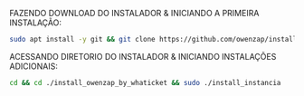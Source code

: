 FAZENDO DOWNLOAD DO INSTALADOR & INICIANDO A PRIMEIRA INSTALAÇÃO:

```bash
sudo apt install -y git && git clone https://github.com/owenzap/install_owenzap_by_whaticket.git && sudo chmod -R 777 ./install_owenzap_by_whaticket && cd ./install_owenzap_by_whaticket && sudo ./install_primaria
```

ACESSANDO DIRETORIO DO INSTALADOR & INICIANDO INSTALAÇÕES ADICIONAIS:
```bash
cd && cd ./install_owenzap_by_whaticket && sudo ./install_instancia
```

